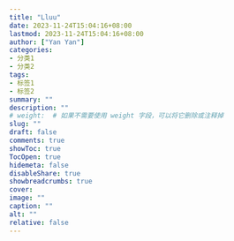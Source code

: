 ```yaml
---
title: "Lluu"
date: 2023-11-24T15:04:16+08:00
lastmod: 2023-11-24T15:04:16+08:00
author: ["Yan Yan"]
categories:
- 分类1
- 分类2
tags:
- 标签1
- 标签2 
summary: ""
description: ""
# weight:  # 如果不需要使用 weight 字段，可以将它删除或注释掉
slug: ""
draft: false
comments: true
showToc: true
TocOpen: true
hidemeta: false
disableShare: true
showbreadcrumbs: true
cover:
image: ""
caption: ""
alt: ""
relative: false
---
```



